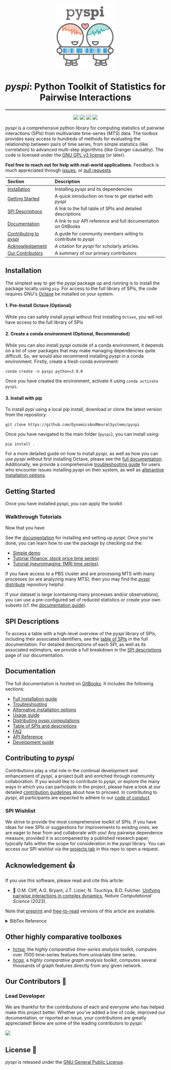 <p align="center"><img src="img/pyspi_logo.png" alt="pyspi logo" height="200"/></p>

<h1 align="center"><em>pyspi</em>: Python Toolkit of Statistics for Pairwise Interactions</h1>
<hr style="border-top: 3px solid #bbb;">


<p align="center">
 	<a href="https://zenodo.org/badge/latestdoi/601919618"><img src="https://zenodo.org/badge/601919618.svg" height="20"/></a>
    <a href="https://www.gnu.org/licenses/gpl-3.0"><img src="https://img.shields.io/badge/License-GPLv3-blue.svg" height="20"/></a>
    <a href="https://github.com/DynamicsAndNeuralSystems/pyspi/actions/workflows/run_unit_tests.yaml"><img src="https://github.com/DynamicsAndNeuralSystems/pyspi/actions/workflows/run_unit_tests.yaml/badge.svg" height="20"/></a>
    <a href="https://twitter.com/compTimeSeries"><img src="https://img.shields.io/twitter/url/https/twitter.com/compTimeSeries.svg?style=social&label=Follow%20%40compTimeSeries" height="20"/></a>
</p>

_pyspi_ is a comprehensive python library for computing statistics of pairwise interactions (SPIs) from multivariate time-series (MTS) data.
The toolbox provides easy access to hundreds of methods for evaluating the relationship between pairs of time series, from simple statistics (like correlation) to advanced multi-step algorithms (like Granger causality).
The code is licensed under the [GNU GPL v3 license](http://www.gnu.org/licenses/gpl-3.0.html) (or later).

**Feel free to reach out for help with real-world applications.**
Feedback is much appreciated through [issues](https://github.com/DynamicsAndNeuralSystems/pyspi/issues), or [pull requests](https://github.com/DynamicsAndNeuralSystems/pyspi/pulls).

| Section       | Description           |
|:--------------|:----------------------|
| [Installation](#installation)       | Installing _pyspi_ and its dependencies                      |
| [Getting Started](#getting-started) | A quick introduction on how to get started with _pyspi_      |
| [SPI Descriptions](#spi-descriptions) | A link to the full table of SPIs and detailed descriptions   |
| [Documentation](#documentation)     | A link to our API reference and full documentation on GitBooks |
| [Contributing to _pyspi_](#contributing-to-pyspi) | A guide for community members willing to contribute to _pyspi_ |
| [Acknowledgement](#acknowledgement) | A citation for _pyspi_ for scholarly articles.                |
| [Our Contributors](#our-contributors) | A summary of our primary contributors                        |


## Installation
The simplest way to get the _pyspi_ package up and running is to install the package locally using `pip`. 
For access to the full library of SPIs, the code requires GNU's [Octave](https://octave.org/download) be installed on your system.

#### 1. Pre-Install Octave (Optional)
While you can safely install _pyspi_ without first installing `Octave`, you will not have access to the full library of SPIs

#### 2. Create a conda environment (Optional, Recommended)
While you can also install _pyspi_ outside of a conda environment, it depends on a lot of user packages that may make managing dependencies quite difficult. 
So, we would also recommend installing pyspi in a conda environment. Firstly, create a fresh conda evironment:
```
conda create -n pyspi python=3.9.0
```
Once you have created the environment, activate it using `conda activate pyspi`.

#### 3. Install with pip
To install _pypi_ using a local pip install, download or clone the latest version from the repository:
```
git clone https://github.com/DynamicsAndNeuralSystems/pyspi
```

Once you have navigated to the main folder (`pyspi`), you can install using:
```
pip install .
```


For a more detailed guide on how to install _pyspi_, as well as how you can use _pyspi_ without first installing Octave, 
please see the [full documentation](https://time-series-features.gitbook.io/pyspi/installation/installing-pyspi).
Additionally, we provide a comprehensive [troubleshooting guide](https://app.gitbook.com/o/-MfehZqaCWnsSRDIdUG8/s/Iw3ORxNbDkeyBcdB5svU/installation/troubleshooting) for users who encounter issues installing _pyspi_ on their system,
as well as [alterantive installation options](https://time-series-features.gitbook.io/pyspi/installation/alternative-installation-options). 

## Getting Started

Once you have installed _pyspi_, you can apply the toolkit

### Walkthrough Tutorials
Now that you have



See the [documentation](https://time-series-features.gitbook.io/pyspi/) for installing and setting up _pyspi_.
Once you're done, you can learn how to use the package by checking out the:

- [Simple demo](https://time-series-features.gitbook.io/pyspi/usage/walkthrough-tutorials/getting-started-a-simple-demonstration)
- [Tutorial (finance: stock price time series)](https://time-series-features.gitbook.io/pyspi/usage/walkthrough-tutorials/finance-stock-price-time-series)
- [Tutorial (neuroimaging: fMRI time series)](https://time-series-features.gitbook.io/pyspi/usage/walkthrough-tutorials/neuroimaging-fmri-time-series).

If you have access to a PBS cluster and are processing MTS with many processes (or are analyzing many MTS), then you may find the [_pyspi_ distribute](https://github.com/DynamicsAndNeuralSystems/pyspi-distribute) repository helpful.

If your dataset is large (containing many processes and/or observations), you can use a pre-configured set of reduced statistics or create your own subsets (cf. the [documentation guide](https://time-series-features.gitbook.io/pyspi/usage/advanced-usage/using-a-reduced-spi-set)).

## SPI Descriptions
To access a table with a high-level overview of the _pyspi_ library of SPIs, including their associated identifiers, see the [table of SPIs](https://time-series-features.gitbook.io/pyspi/spis/table-of-spis) in the full documentation.
For detailed descriptions of each SPI, as well as its associated estimators, we provide a full breakdown in the [SPI descriptions](https://time-series-features.gitbook.io/pyspi/spis/spi-descriptions) page of our documentation. 

## Documentation
The full documentation is hosted on [GitBooks](https://time-series-features.gitbook.io/pyspi/). It includes the following sections:
- [Full installation guide](https://time-series-features.gitbook.io/pyspi/installation)
- [Troubleshooting](https://time-series-features.gitbook.io/pyspi/installation/troubleshooting)
- [Alternative installation options](https://time-series-features.gitbook.io/pyspi/installation/alternative-installation-options)
- [Usage guide](https://time-series-features.gitbook.io/pyspi/usage)
- [Distributing pyspi computations](https://time-series-features.gitbook.io/pyspi/usage/advanced-usage/distributing-calculations-on-a-cluster)
- [Table of SPIs and descriptions](https://time-series-features.gitbook.io/pyspi/spis)
- [FAQ](https://time-series-features.gitbook.io/pyspi/usage/faq)
- [API Reference](https://time-series-features.gitbook.io/pyspi/api-reference)
- [Development guide](https://time-series-features.gitbook.io/pyspi/development)

## Contributing to _pyspi_
Contributions play a vital role in the continual development and enhancement of _pyspi_, a project built and enriched through community collaboration.
If you would like to contribute to _pyspi_, or explore the many ways in which you can participate in the project, please have a look at our 
detailed [contribution guidelines](https://time-series-features.gitbook.io/pyspi/development/contributing-to-pyspi) about how to proceed.
In contributing to _pyspi_, all participants are expected to adhere to our [code of conduct](https://app.gitbook.com/o/-MfehZqaCWnsSRDIdUG8/s/Iw3ORxNbDkeyBcdB5svU/development/code-of-conduct).

### SPI Wishlist
We strive to provide the most comprehensive toolkit of SPIs. If you have ideas for new SPIs or suggestions for improvements to exisitng ones, we are eager to hear from and collaborate with you! 
Any pairwise dependence measure, provided it is accompanied by a published research paper, typically falls within the scope for consideration in the 
_pyspi_ library.
You can access our SPI wishlist via the [projects tab](https://github.com/DynamicsAndNeuralSystems/pyspi/projects) in this repo to open a request.

## Acknowledgement 👍

If you use this software, please read and cite this article:

- &#x1F4D7; O.M. Cliff, A.G. Bryant, J.T. Lizier, N. Tsuchiya, B.D. Fulcher. [Unifying pairwise interactions in complex dynamics](https://doi.org/10.1038/s43588-023-00519-x), _Nature Computational Science_ (2023).

Note that [preprint](https://arxiv.org/abs/2201.11941) and [free-to-read](https://rdcu.be/dn3JB) versions of this article are available.

<details closed>
    <summary>BibTex Reference</summary>

```
@article{Cliff2023:UnifyingPairwiseInteractions,
	title = {Unifying pairwise interactions in complex dynamics},
	volume = {3},
	issn = {2662-8457},
	url = {https://www.nature.com/articles/s43588-023-00519-x},
	doi = {10.1038/s43588-023-00519-x},
	number = {10},
	journal = {Nature Computational Science},
	author = {Cliff, Oliver M. and Bryant, Annie G. and Lizier, Joseph T. and Tsuchiya, Naotsugu and Fulcher, Ben D.},
	month = oct,
	year = {2023},
	pages = {883--893},
}
```

</details>

## Other highly comparative toolboxes

- [_hctsa_](https://github.com/benfulcher/hctsa), the _highly comparative time-series analysis_ toolkit, computes over 7000 time-series features from univariate time series.
- [_hcga_](https://github.com/barahona-research-group/hcga), a _highly comparative graph analysis_ toolkit, computes several thousands of graph features directly from any given network.


## Our Contributors 🌟

### Lead Developer
We are thankful for the contributions of each and everyone who has helped make this project better. 
Whether you've added a line of code, improved our documentation, or reported an issue, your contributions are greatly appreciated! 
Below are some of the leading contributors to _pyspi_:

<a href="https://github.com/DynamicsAndNeuralSystems/pyspi/graphs/contributors">
  <img src="https://contrib.rocks/image?repo=DynamicsAndNeuralSystems/pyspi" />
</a>

## License 🧾
_pyspi_ is released under the [GNU General Public License](https://www.gnu.org/licenses/gpl-3.0).

